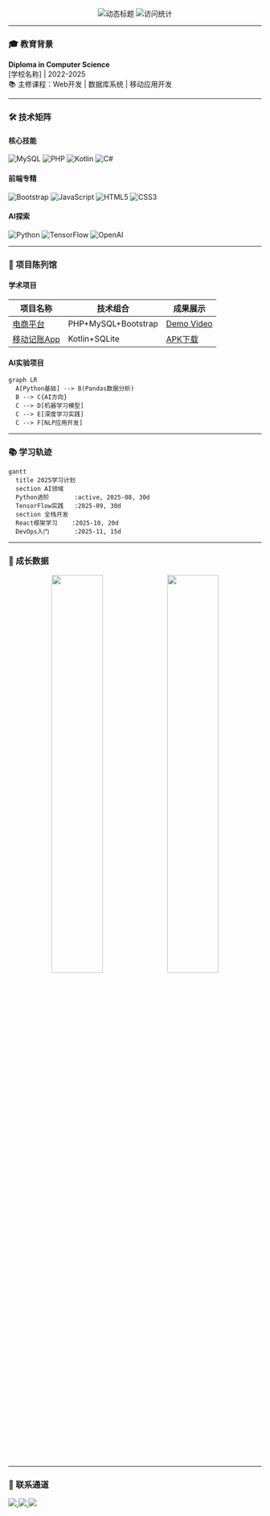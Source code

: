 <!-- 动态标题 -->
<div align="center">
  <img src="https://readme-typing-svg.demolab.com?font=Fira+Code&weight=600&size=26&duration=4000&pause=1000&color=58A6FF&center=true&vCenter=true&width=600&lines=Hi👋+I'm+[Your+Name];Diploma+Graduate+Developer;FullStack+%26+AI+Enthusiast" alt="动态标题">
  <img src="https://komarev.com/ghpvc/?username=YOUR_ID&label=Profile+Views&color=blueviolet" alt="访问统计">
</div>

---

### 🎓 教育背景
**Diploma in Computer Science**  
[学校名称] | 2022-2025  
📚 主修课程：Web开发 | 数据库系统 | 移动应用开发

---

### 🛠️ 技术矩阵
#### 核心技能
![MySQL](https://img.shields.io/badge/MySQL-4479A1?logo=mysql&logoColor=white)
![PHP](https://img.shields.io/badge/PHP-777BB4?logo=php&logoColor=white)
![Kotlin](https://img.shields.io/badge/Kotlin-7F52FF?logo=kotlin&logoColor=white)
![C#](https://img.shields.io/badge/C%23-239120?logo=c-sharp&logoColor=white)

#### 前端专精
![Bootstrap](https://img.shields.io/badge/Bootstrap-7952B3?logo=bootstrap&logoColor=white)
![JavaScript](https://img.shields.io/badge/JavaScript-F7DF1E?logo=javascript&logoColor=black)
![HTML5](https://img.shields.io/badge/HTML5-E34F26?logo=html5&logoColor=white)
![CSS3](https://img.shields.io/badge/CSS3-1572B6?logo=css3&logoColor=white)

#### AI探索
![Python](https://img.shields.io/badge/Python-3776AB?logo=python&logoColor=white)
![TensorFlow](https://img.shields.io/badge/TensorFlow-FF6F00?logo=tensorflow&logoColor=white)
![OpenAI](https://img.shields.io/badge/OpenAI-412991?logo=openai&logoColor=white)

---

### 🚀 项目陈列馆
#### 学术项目
| 项目名称 | 技术组合 | 成果展示 |
|---------|----------|----------|
| [电商平台](link) | PHP+MySQL+Bootstrap | [Demo Video](link) |
| [移动记账App](link) | Kotlin+SQLite | [APK下载](link) |

#### AI实验项目
```mermaid
graph LR
  A[Python基础] --> B(Pandas数据分析)
  B --> C{AI方向}
  C --> D[机器学习模型]
  C --> E[深度学习实践]
  C --> F[NLP应用开发]
```

---

### 📚 学习轨迹
```mermaid
gantt
  title 2025学习计划
  section AI领域
  Python进阶       :active, 2025-08, 30d
  TensorFlow实践   :2025-09, 30d
  section 全栈开发
  React框架学习    :2025-10, 20d
  DevOps入门       :2025-11, 15d
```

---

### 🌱 成长数据
<div align="center">
  <img src="https://github-readme-stats.vercel.app/api?username=YOUR_ID&show_icons=true&theme=radical" width="45%">
  <img src="https://github-readme-stats.vercel.app/api/top-langs/?username=YOUR_ID&layout=compact&theme=vision-friendly-dark" width="45%">
</div>

---

### 📮 联系通道
<div align="left">
  <a href="mailto:your.email@example.com">
    <img src="https://img.shields.io/badge/📧_Email-D14836?style=for-the-badge&logo=gmail&logoColor=white">
  </a>
  <a href="https://linkedin.com/in/your-profile">
    <img src="https://img.shields.io/badge/💼_LinkedIn-0077B5?style=for-the-badge&logo=linkedin&logoColor=white">
  </a>
  <a href="https://your-portfolio.com">
    <img src="https://img.shields.io/badge/🌐_Portfolio-4285F4?style=for-the-badge&logo=google-chrome&logoColor=white">
  </a>
</div>
